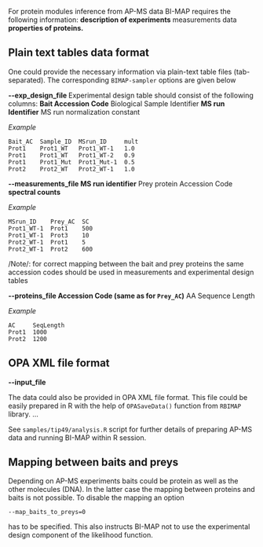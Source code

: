 For protein modules inference from AP-MS data BI-MAP requires the following information:
**description of experiments** measurements data
**properties of proteins.**

## Plain text tables data format ##

One could provide the necessary information via plain-text table files (tab-separated). The corresponding `BIMAP-sampler` options are given below

**--exp\_design\_file <experimental design filename>**
Experimental design table should consist of the following columns:
**Bait Accession Code** Biological Sample Identifier
**MS run Identifier** MS run normalization constant

_Example_
```
Bait_AC  Sample_ID  MSrun_ID     mult
Prot1    Prot1_WT   Prot1_WT-1   1.0
Prot1    Prot1_WT   Prot1_WT-2   0.9
Prot1    Prot1_Mut  Prot1_Mut-1  0.5
Prot2    Prot2_WT   Prot2_WT-1   1.0
```

**--measurements\_file <AP-MS measurements file>**
**MS run identifier** Prey protein Accession Code
**spectral counts**

_Example_
```
MSrun_ID    Prey_AC  SC
Prot1_WT-1  Prot1    500
Prot1_WT-1  Prot3    10
Prot2_WT-1  Prot1    5
Prot2_WT-1  Prot2    600
```
/Note/: for correct mapping between the bait and prey proteins the same accession codes should be used in measurements and experimental design tables

**--proteins\_file <proteins file>**
**Accession Code (same as for `Prey_AC`)** AA Sequence Length

_Example_
```
AC     SeqLength
Prot1  1000
Prot2  1200
```

## OPA XML file format ##

**--input\_file <OPA file>**

The data could also be provided in OPA XML file format. This file could be easily prepared in R with the help of `OPASaveData()` function from `RBIMAP` library. ...

See `samples/tip49/analysis.R` script for further details of preparing AP-MS data and running BI-MAP within R session.

## Mapping between baits and preys ##
Depending on AP-MS experiments baits could be protein as well as the other molecules (DNA). In the latter case the mapping between proteins and baits is not possible. To disable the mapping an option
```
--map_baits_to_preys=0
```
has to be specified. This also instructs BI-MAP not to use the experimental design component of the likelihood function.